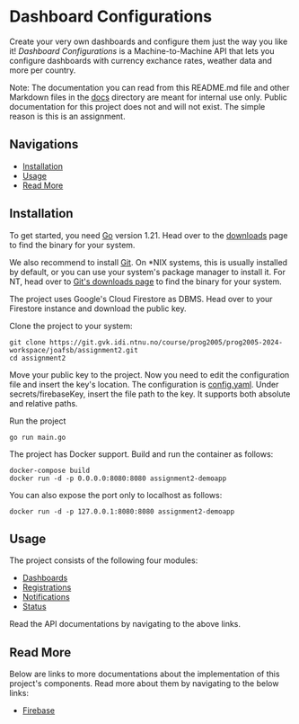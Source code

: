 # Dashboard Configurations
Create your very own dashboards and configure them just the way you like it! *Dashboard Configurations* is a Machine-to-Machine API that lets you configure dashboards with currency exchance rates, weather data and more per country.

Note: The documentation you can read from this README.md file and other Markdown files in the [docs](./docs) directory are meant for internal use only. Public documentation for this project does not and will not exist. The simple reason is this is an assignment.

## Navigations
- [Installation](#installation)
- [Usage](#usage)
- [Read More](#read-more)

## Installation
To get started, you need [Go](https://go.dev/) version 1.21. Head over to the [downloads](https://go.dev/dl/) page to find the binary for your system.

We also recommend to install [Git](https://git-scm.com/). On *NIX systems, this is usually installed by default, or you can use your system's package manager to install it. For NT, head over to [Git's downloads page](https://git-scm.com/download/win) to find the binary for your system.

The project uses Google's Cloud Firestore as DBMS. Head over to your Firestore instance and download the public key.

Clone the project to your system:
```
git clone https://git.gvk.idi.ntnu.no/course/prog2005/prog2005-2024-workspace/joafsb/assignment2.git
cd assignment2
```

Move your public key to the project. Now you need to edit the configuration file and insert the key's location. The configuration is [config.yaml](./config.yaml). Under secrets/firebaseKey, insert the file path to the key. It supports both absolute and relative paths.

Run the project
```
go run main.go
```

The project has Docker support. Build and run the container as follows:
```
docker-compose build
docker run -d -p 0.0.0.0:8080:8080 assignment2-demoapp
```

You can also expose the port only to localhost as follows:
```
docker run -d -p 127.0.0.1:8080:8080 assignment2-demoapp
```

## Usage
The project consists of the following four modules:
- [Dashboards](./docs/dashboards.md)
- [Registrations](./docs/registration.md)
- [Notifications](./docs/notifications.md)
- [Status](./docs/status.md)

Read the API documentations by navigating to the above links.

## Read More
Below are links to more documentations about the implementation of this project's components. Read more about them by navigating to the below links:
- [Firebase](./docs/firebase.md)
